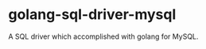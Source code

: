 golang-sql-driver-mysql
=======================

A SQL driver which accomplished with golang for MySQL.
